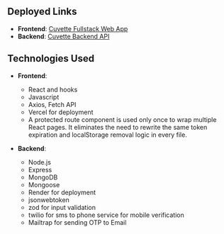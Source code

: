 ## Deployed Links

- **Frontend**: [Cuvette Fullstack Web App](https://cuvette-fullstack-webapp.vercel.app/)
- **Backend**: [Cuvette Backend API](https://cuvettebackend2.onrender.com)
## Technologies Used

- **Frontend**: 
  - React and hooks
  - Javascript
  - Axios, Fetch API
  - Vercel for deployment
  - A protected route component is used only once to wrap multiple React pages. It eliminates the need to rewrite the same token expiration and localStorage removal logic in every file.
    

- **Backend**:
  - Node.js
  - Express
  - MongoDB
  - Mongoose
  - Render for deployment
  - jsonwebtoken
  - zod for input validation
  - twilio for sms to phone service for mobile verification
  - Mailtrap for sending OTP to Email
